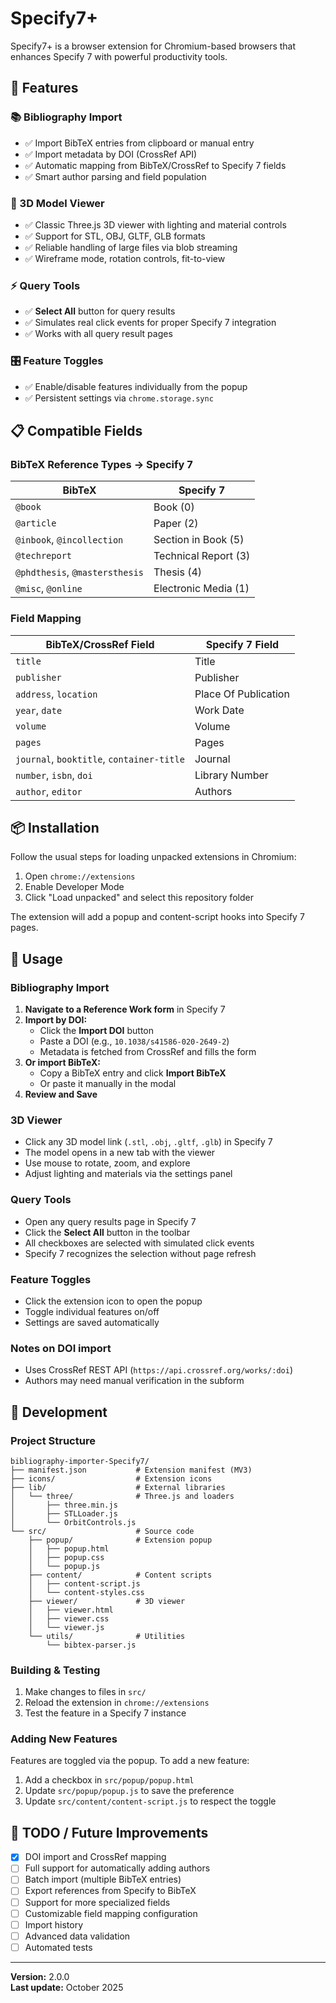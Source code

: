 # Specify7+

Specify7+ is a browser extension for Chromium-based browsers that enhances Specify 7 with powerful productivity tools.

## 🚀 Features

### 📚 Bibliography Import
- ✅ Import BibTeX entries from clipboard or manual entry
- ✅ Import metadata by DOI (CrossRef API)
- ✅ Automatic mapping from BibTeX/CrossRef to Specify 7 fields
- ✅ Smart author parsing and field population

### 🔬 3D Model Viewer
- ✅ Classic Three.js 3D viewer with lighting and material controls
- ✅ Support for STL, OBJ, GLTF, GLB formats
- ✅ Reliable handling of large files via blob streaming
- ✅ Wireframe mode, rotation controls, fit-to-view

### ⚡ Query Tools
- ✅ **Select All** button for query results
- ✅ Simulates real click events for proper Specify 7 integration
- ✅ Works with all query result pages

### 🎛️ Feature Toggles
- ✅ Enable/disable features individually from the popup
- ✅ Persistent settings via `chrome.storage.sync`

## 📋 Compatible Fields

### BibTeX Reference Types → Specify 7

| BibTeX | Specify 7 |
|--------|-----------|
| `@book` | Book (0) |
| `@article` | Paper (2) |
| `@inbook`, `@incollection` | Section in Book (5) |
| `@techreport` | Technical Report (3) |
| `@phdthesis`, `@mastersthesis` | Thesis (4) |
| `@misc`, `@online` | Electronic Media (1) |

### Field Mapping

| BibTeX/CrossRef Field | Specify 7 Field |
|--------------|-----------------|
| `title` | Title |
| `publisher` | Publisher |
| `address`, `location` | Place Of Publication |
| `year`, `date` | Work Date |
| `volume` | Volume |
| `pages` | Pages |
| `journal`, `booktitle`, `container-title` | Journal |
| `number`, `isbn`, `doi` | Library Number |
| `author`, `editor` | Authors |

## 📦 Installation

Follow the usual steps for loading unpacked extensions in Chromium:

1. Open `chrome://extensions`
2. Enable Developer Mode
3. Click "Load unpacked" and select this repository folder

The extension will add a popup and content-script hooks into Specify 7 pages.

## 🎯 Usage

### Bibliography Import

1. **Navigate to a Reference Work form** in Specify 7
2. **Import by DOI:**
   - Click the **Import DOI** button
   - Paste a DOI (e.g., `10.1038/s41586-020-2649-2`)
   - Metadata is fetched from CrossRef and fills the form
3. **Or import BibTeX:**
   - Copy a BibTeX entry and click **Import BibTeX**
   - Or paste it manually in the modal
4. **Review and Save**

### 3D Viewer

- Click any 3D model link (`.stl`, `.obj`, `.gltf`, `.glb`) in Specify 7
- The model opens in a new tab with the viewer
- Use mouse to rotate, zoom, and explore
- Adjust lighting and materials via the settings panel

### Query Tools

- Open any query results page in Specify 7
- Click the **Select All** button in the toolbar
- All checkboxes are selected with simulated click events
- Specify 7 recognizes the selection without page refresh

### Feature Toggles

- Click the extension icon to open the popup
- Toggle individual features on/off
- Settings are saved automatically

### Notes on DOI import

- Uses CrossRef REST API (`https://api.crossref.org/works/:doi`)
- Authors may need manual verification in the subform

## 🔧 Development

### Project Structure

```
bibliography-importer-Specify7/
├── manifest.json           # Extension manifest (MV3)
├── icons/                  # Extension icons
├── lib/                    # External libraries
│   └── three/              # Three.js and loaders
│       ├── three.min.js
│       ├── STLLoader.js
│       └── OrbitControls.js
└── src/                    # Source code
    ├── popup/              # Extension popup
    │   ├── popup.html
    │   ├── popup.css
    │   └── popup.js
    ├── content/            # Content scripts
    │   ├── content-script.js
    │   └── content-styles.css
    ├── viewer/             # 3D viewer
    │   ├── viewer.html
    │   ├── viewer.css
    │   └── viewer.js
    └── utils/              # Utilities
        └── bibtex-parser.js
```

### Building & Testing

1. Make changes to files in `src/`
2. Reload the extension in `chrome://extensions`
3. Test the feature in a Specify 7 instance

### Adding New Features

Features are toggled via the popup. To add a new feature:

1. Add a checkbox in `src/popup/popup.html`
2. Update `src/popup/popup.js` to save the preference
3. Update `src/content/content-script.js` to respect the toggle

## 📝 TODO / Future Improvements

- [x] DOI import and CrossRef mapping
- [ ] Full support for automatically adding authors
- [ ] Batch import (multiple BibTeX entries)
- [ ] Export references from Specify to BibTeX
- [ ] Support for more specialized fields
- [ ] Customizable field mapping configuration
- [ ] Import history
- [ ] Advanced data validation
- [ ] Automated tests

---

**Version:** 2.0.0  
**Last update:** October 2025
